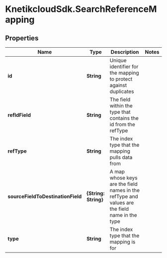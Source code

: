 # KnetikcloudSdk.SearchReferenceMapping

## Properties
Name | Type | Description | Notes
------------ | ------------- | ------------- | -------------
**id** | **String** | Unique identifier for the mapping to protect against duplicates | 
**refIdField** | **String** | The field within the type that contains the id from the refType | 
**refType** | **String** | The index type that the mapping pulls data from | 
**sourceFieldToDestinationField** | **{String: String}** | A map whose keys are the field names in the refType and values are the field name in the type | 
**type** | **String** | The index type that the mapping is for | 


